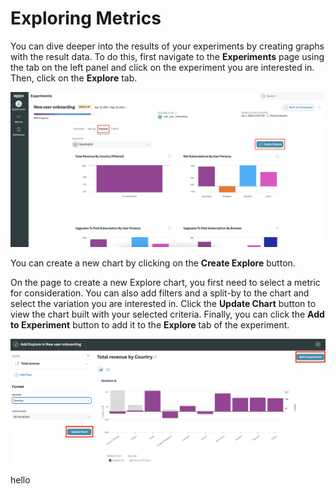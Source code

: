 # Exploring Metrics
You can dive deeper into the results of your experiments by creating graphs with the result data. To do this, first navigate to the **Experiments** page using the tab on the left panel and click on the experiment you are interested in. Then, click on the **Explore** tab.

![Explore Metrics](../../../static/img/measuring-experiments/explore.png)

You can create a new chart by clicking on the **Create Explore** button.

On the page to create a new Explore chart, you first need to select a metric for consideration. You can also add filters and a split-by to the chart and select the variation you are interested in. Click the **Update Chart** button to view the chart built with your selected criteria. Finally, you can click the **Add to Experiment** button to add it to the **Explore** tab of the experiment.

![Create Explore](../../../static/img/measuring-experiments/create-explore.png)

hello